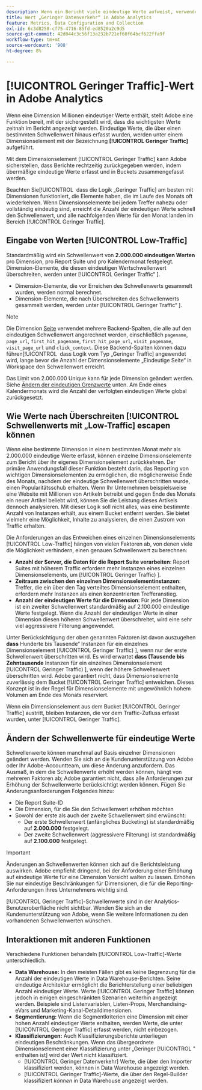 ```yaml
---
description: Wenn ein Bericht viele eindeutige Werte aufweist, verwendet Adobe das Dimensionselement „Geringer Traffic“, um die Berichtsleistung zu verbessern.
title: Wert „Geringer Datenverkehr“ in Adobe Analytics
feature: Metrics, Data Configuration and Collection
exl-id: 6c3d8258-cf75-4716-85fd-ed8520a2c9d5
source-git-commit: 42d044c3c56f13a232b721ef60f64bcf622ffa9f
workflow-type: tm+mt
source-wordcount: '908'
ht-degree: 8%

---
```


# [!UICONTROL Geringer Traffic]-Wert in Adobe Analytics

Wenn eine Dimension Millionen eindeutiger Werte enthält, stellt Adobe eine Funktion bereit, mit der sichergestellt wird, dass die wichtigsten Werte zeitnah im Bericht angezeigt werden. Eindeutige Werte, die über einen bestimmten Schwellenwert hinaus erfasst wurden, werden unter einem Dimensionselement mit der Bezeichnung **[!UICONTROL Geringer Traffic]** aufgeführt.

Mit dem Dimensionselement [!UICONTROL Geringer Traffic] kann Adobe sicherstellen, dass Berichte rechtzeitig zurückgegeben werden, indem übermäßige eindeutige Werte erfasst und in Buckets zusammengefasst werden.

Beachten Sie[!UICONTROL &#x200B; dass die Logik „Geringer Traffic] am besten mit Dimensionen funktioniert, die Elemente haben, die im Laufe des Monats oft wiederkehren. Wenn Dimensionselemente bei jedem Treffer nahezu oder vollständig eindeutig sind, erreicht die Anzahl der eindeutigen Werte schnell den Schwellenwert, und alle nachfolgenden Werte für den Monat landen im Bereich [!UICONTROL Geringer Traffic].

## Eingabe von Werten [!UICONTROL Low-Traffic]

Standardmäßig wird ein Schwellenwert von **2.000.000 eindeutigen Werten** pro Dimension, pro Report Suite und pro Kalendermonat festgelegt. Dimension-Elemente, die diesen eindeutigen Wertschwellenwert überschreiten, werden unter [!UICONTROL Geringer Traffic“ &#x200B;].

* Dimension-Elemente, die vor Erreichen des Schwellenwerts gesammelt wurden, werden normal berechnet.
* Dimension-Elemente, die nach Überschreiten des Schwellenwerts gesammelt werden, werden unter [!UICONTROL Geringer Traffic“ &#x200B;].

>[!NOTE]
>Die Dimension [Seite](../components/dimensions/page.md) verwendet mehrere Backend-Spalten, die alle auf den eindeutigen Schwellenwert angerechnet werden, einschließlich `pagename`, `page_url`, `first_hit_pagename`, `first_hit_page_url`, `visit_pagename`, `visit_page_url` und `click_context`. Diese Backend-Spalten können dazu führen[!UICONTROL &#x200B; dass Logik vom Typ „Geringer Traffic] angewendet wird, lange bevor die Anzahl der Dimensionselemente „Eindeutige Seite“ in Workspace den Schwellenwert erreicht.

Das Limit von 2.000.000 Unique kann für jede Dimension geändert werden. Siehe [Ändern der eindeutigen Grenzwerte](#changing-unique-limit-thresholds) unten. Am Ende eines Kalendermonats wird die Anzahl der verfolgten eindeutigen Werte global zurückgesetzt.

## Wie Werte nach Überschreiten [!UICONTROL &#x200B; Schwellenwerts mit „Low-Traffic] escapen können

Wenn eine bestimmte Dimension in einem bestimmten Monat mehr als 2.000.000 eindeutige Werte erfasst, können einzelne Dimensionselemente zum Bericht über ihr eigenes Dimensionselement zurückkehren. Der primäre Anwendungsfall dieser Funktion besteht darin, das Reporting von wichtigen Dimensionselementen zu ermöglichen, die möglicherweise Ende des Monats, nachdem der eindeutige Schwellenwert überschritten wurde, einen Popularitätsschub erhalten. Wenn Ihr Unternehmen beispielsweise eine Website mit Millionen von Artikeln betreibt und gegen Ende des Monats ein neuer Artikel beliebt wird, können Sie die Leistung dieses Artikels dennoch analysieren. Mit dieser Logik soll nicht alles, was eine bestimmte Anzahl von Instanzen erhält, aus einem Bucket entfernt werden. Sie bietet vielmehr eine Möglichkeit, Inhalte zu analysieren, die einen Zustrom von Traffic erhalten.

Die Anforderungen an das Entweichen eines einzelnen Dimensionselements [!UICONTROL Low-Traffic] hängen von vielen Faktoren ab, von denen viele die Möglichkeit verhindern, einen genauen Schwellenwert zu berechnen:

* **Anzahl der Server, die Daten für die Report Suite verarbeiten**: Report Suites mit höherem Traffic erfordern mehr Instanzen eines einzelnen Dimensionselements, um [!UICONTROL Geringer Traffic) &#x200B;].
* **Zeitraum zwischen den einzelnen Dimensionselementinstanzen**: Treffer, die ein über den Tag verteiltes Dimensionselement enthalten, erfordern mehr Instanzen als einen konzentrierten Trefferanstieg.
* **Anzahl der eindeutigen Werte für die Dimension**: Für jede Dimension ist ein zweiter Schwellenwert standardmäßig auf 2.100.000 eindeutige Werte festgelegt. Wenn die Anzahl der eindeutigen Werte in einer Dimension diesen höheren Schwellenwert überschreitet, wird eine sehr viel aggressivere Filterung angewendet.

Unter Berücksichtigung der oben genannten Faktoren ist davon auszugehen **dass** Hunderte bis Tausende“ Instanzen für ein einzelnes Dimensionselement [!UICONTROL Geringer Traffic) &#x200B;], wenn nur der erste Schwellenwert überschritten wird. Es wird erwartet **dass (Tausende bis Zehntausende** Instanzen für ein einzelnes Dimensionselement [!UICONTROL Geringer Traffic) &#x200B;], wenn der höhere Schwellenwert überschritten wird. Adobe garantiert nicht, dass Dimensionselemente zuverlässig dem Bucket [!UICONTROL Geringer Traffic] entweichen. Dieses Konzept ist in der Regel für Dimensionselemente mit ungewöhnlich hohem Volumen am Ende des Monats reserviert.

Wenn ein Dimensionselement aus dem Bucket [!UICONTROL Geringer Traffic] austritt, bleiben Instanzen, die vor dem Traffic-Zufluss erfasst wurden, unter [!UICONTROL Geringer Traffic].

## Ändern der Schwellenwerte für eindeutige Werte

Schwellenwerte können manchmal auf Basis einzelner Dimensionen geändert werden. Wenden Sie sich an die Kundenunterstützung von Adobe oder Ihr Adobe-Accountteam, um diese Änderung anzufordern. Das Ausmaß, in dem die Schwellenwerte erhöht werden können, hängt von mehreren Faktoren ab; Adobe garantiert nicht, dass alle Anforderungen zur Erhöhung der Schwellenwerte berücksichtigt werden können. Fügen Sie Änderungsanforderungen Folgendes hinzu:

* Die Report Suite-ID
* Die Dimension, für die Sie den Schwellenwert erhöhen möchten
* Sowohl der erste als auch der zweite Schwellenwert sind erwünscht:
   * Der erste Schwellenwert (anfängliches Bucketing) ist standardmäßig auf **2.000.000** festgelegt.
   * Der zweite Schwellenwert (aggressivere Filterung) ist standardmäßig auf **2.100.000** festgelegt.

>[!IMPORTANT]
>
>Änderungen an Schwellenwerten können sich auf die Berichtsleistung auswirken. Adobe empfiehlt dringend, bei der Anforderung einer Erhöhung auf eindeutige Werte für eine Dimension Vorsicht walten zu lassen. Erhöhen Sie nur eindeutige Beschränkungen für Dimensionen, die für die Reporting-Anforderungen Ihres Unternehmens wichtig sind.

[!UICONTROL Geringer Traffic]-Schwellenwerte sind in der Analytics-Benutzeroberfläche nicht sichtbar. Wenden Sie sich an die Kundenunterstützung von Adobe, wenn Sie weitere Informationen zu den vorhandenen Schwellenwerten wünschen.

## Interaktionen mit anderen Funktionen

Verschiedene Funktionen behandeln [!UICONTROL Low-Traffic]-Werte unterschiedlich.

* **Data Warehouse:** In den meisten Fällen gibt es keine Begrenzung für die Anzahl der eindeutigen Werte in Data Warehouse-Berichten. Seine eindeutige Architektur ermöglicht die Berichterstellung einer beliebigen Anzahl eindeutiger Werte. Werte [!UICONTROL Geringer Traffic] können jedoch in einigen eingeschränkten Szenarien weiterhin angezeigt werden. Beispiele sind Listenvariablen, Listen-Props, Merchandising-eVars und Marketing-Kanal-Detaildimensionen.
* **Segmentierung:** Wenn die Segmentkriterien eine Dimension mit einer hohen Anzahl eindeutiger Werte enthalten, werden Werte, die unter [!UICONTROL Geringer Traffic] erfasst werden, nicht einbezogen.
* **Klassifizierungen:** Auch Klassifizierungsberichte unterliegen eindeutigen Beschränkungen. Wenn das übergeordnete Dimensionselement einer Klassifizierung unter „Geringer [!UICONTROL &quot; enthalten ist] wird der Wert nicht klassifiziert.
   * [!UICONTROL Geringer Datenverkehr] Werte, die über den Importer klassifiziert werden, können in Data Warehouse angezeigt werden. <!-- AN-115871 -->
   * [!UICONTROL Geringer Traffic]-Werte, die über den Regel-Builder klassifiziert *können* in Data Warehouse angezeigt werden. <!-- AN-122872 -->
